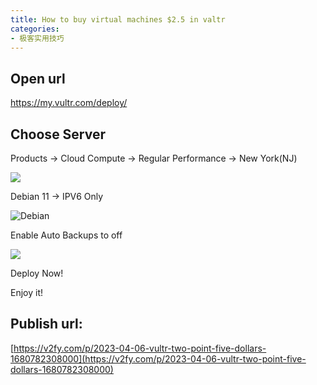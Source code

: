 ```yaml
---
title: How to buy virtual machines $2.5 in valtr
categories:
- 极客实用技巧
---
```




## Open url



https://my.vultr.com/deploy/







##  Choose Server



Products -> Cloud Compute -> Regular Performance -> New York(NJ)

![](https://cdn.fangyuanxiaozhan.com/assets/1680782648311T1fCfwT8.png)



Debian 11 -> IPV6 Only



![Debian](https://cdn.fangyuanxiaozhan.com/assets/1680782818867GsBck7aR.png)



Enable Auto Backups to off



![](https://cdn.fangyuanxiaozhan.com/assets/1680782892112ZKmPhmX0.png)



Deploy Now!



Enjoy it!



## Publish url:

[https://v2fy.com/p/2023-04-06-vultr-two-point-five-dollars-1680782308000](https://v2fy.com/p/2023-04-06-vultr-two-point-five-dollars-1680782308000)
